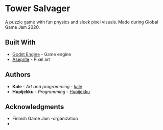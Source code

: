 # Tower Salvager

A puzzle game with fun physics and sleek pixel visuals. Made during Global Game Jam 2020. 

## Built With

* [Godot Engine](https://godotengine.org/) - Game engine
* [Aseprite](https://www.aseprite.org/) - Pixel art

## Authors

* **Kale** - *Art and programming* - [kale](https://github.com/kalehead)
* **Hupijekku** - *Programming* - [Hupijekku](https://github.com/hupijekku)

## Acknowledgments

* Finnish Game Jam -organization
* <!-- add attributions to art downloaded? -->